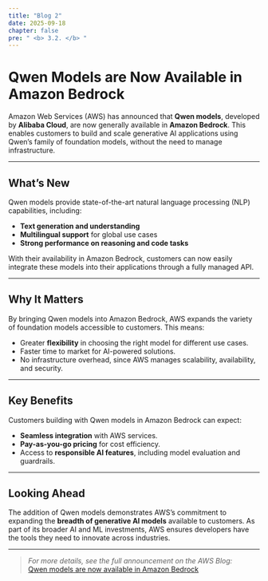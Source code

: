 ```yaml
---
title: "Blog 2"
date: 2025-09-18
chapter: false
pre: " <b> 3.2. </b> "
---
```


# Qwen Models are Now Available in Amazon Bedrock

Amazon Web Services (AWS) has announced that **Qwen models**, developed by **Alibaba Cloud**, are now generally available in **Amazon Bedrock**. This enables customers to build and scale generative AI applications using Qwen’s family of foundation models, without the need to manage infrastructure.

---

## What’s New

Qwen models provide state-of-the-art natural language processing (NLP) capabilities, including:

- **Text generation and understanding**  
- **Multilingual support** for global use cases  
- **Strong performance on reasoning and code tasks**  

With their availability in Amazon Bedrock, customers can now easily integrate these models into their applications through a fully managed API.

---

## Why It Matters

By bringing Qwen models into Amazon Bedrock, AWS expands the variety of foundation models accessible to customers. This means:

- Greater **flexibility** in choosing the right model for different use cases.  
- Faster time to market for AI-powered solutions.  
- No infrastructure overhead, since AWS manages scalability, availability, and security.  

---

## Key Benefits

Customers building with Qwen models in Amazon Bedrock can expect:

- **Seamless integration** with AWS services.  
- **Pay-as-you-go pricing** for cost efficiency.  
- Access to **responsible AI features**, including model evaluation and guardrails.  

---

## Looking Ahead

The addition of Qwen models demonstrates AWS’s commitment to expanding the **breadth of generative AI models** available to customers. As part of its broader AI and ML investments, AWS ensures developers have the tools they need to innovate across industries.

---

> *For more details, see the full announcement on the AWS Blog:*  
> [Qwen models are now available in Amazon Bedrock](https://aws.amazon.com/vi/blogs/aws/qwen-models-are-now-available-in-amazon-bedrock/)
